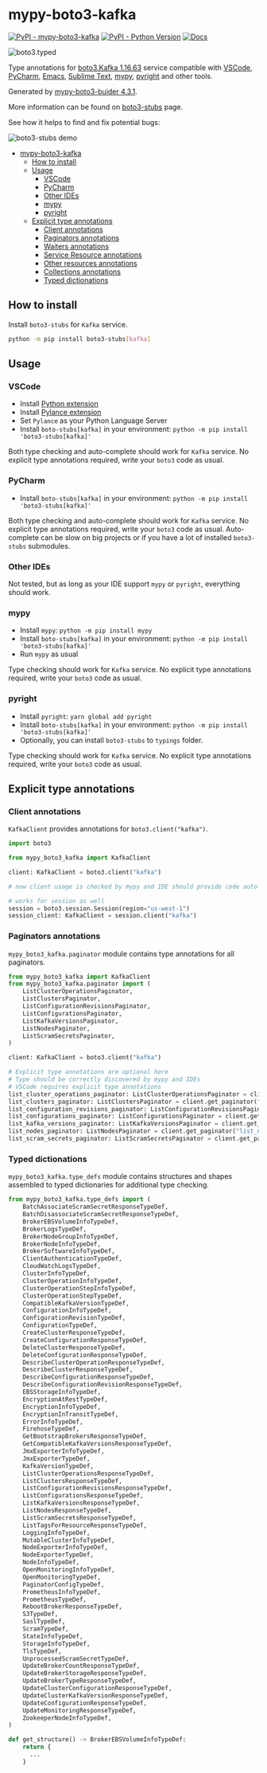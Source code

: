 # mypy-boto3-kafka

[![PyPI - mypy-boto3-kafka](https://img.shields.io/pypi/v/mypy-boto3-kafka.svg?color=blue)](https://pypi.org/project/mypy-boto3-kafka)
[![PyPI - Python Version](https://img.shields.io/pypi/pyversions/mypy-boto3-kafka.svg?color=blue)](https://pypi.org/project/mypy-boto3-kafka)
[![Docs](https://img.shields.io/readthedocs/mypy-boto3-builder.svg?color=blue)](https://mypy-boto3-builder.readthedocs.io/)

![boto3.typed](https://github.com/vemel/mypy_boto3_builder/raw/master/logo.png)

Type annotations for
[boto3.Kafka 1.16.63](https://boto3.amazonaws.com/v1/documentation/api/1.16.63/reference/services/kafka.html#Kafka) service
compatible with
[VSCode](https://code.visualstudio.com/),
[PyCharm](https://www.jetbrains.com/pycharm/),
[Emacs](https://www.gnu.org/software/emacs/),
[Sublime Text](https://www.sublimetext.com/),
[mypy](https://github.com/python/mypy),
[pyright](https://github.com/microsoft/pyright)
and other tools.

Generated by [mypy-boto3-buider 4.3.1](https://github.com/vemel/mypy_boto3_builder).

More information can be found on [boto3-stubs](https://pypi.org/project/boto3-stubs/) page.

See how it helps to find and fix potential bugs:

![boto3-stubs demo](https://github.com/vemel/mypy_boto3_builder/raw/master/demo.gif)

- [mypy-boto3-kafka](#mypy-boto3-kafka)
  - [How to install](#how-to-install)
  - [Usage](#usage)
    - [VSCode](#vscode)
    - [PyCharm](#pycharm)
    - [Other IDEs](#other-ides)
    - [mypy](#mypy)
    - [pyright](#pyright)
  - [Explicit type annotations](#explicit-type-annotations)
    - [Client annotations](#client-annotations)
    - [Paginators annotations](#paginators-annotations)
    - [Waiters annotations](#waiters-annotations)
    - [Service Resource annotations](#service-resource-annotations)
    - [Other resources annotations](#other-resources-annotations)
    - [Collections annotations](#collections-annotations)
    - [Typed dictionations](#typed-dictionations)

## How to install

Install `boto3-stubs` for `Kafka` service.

```bash
python -m pip install boto3-stubs[kafka]
```

## Usage

### VSCode

- Install [Python extension](https://marketplace.visualstudio.com/items?itemName=ms-python.python)
- Install [Pylance extension](https://marketplace.visualstudio.com/items?itemName=ms-python.vscode-pylance)
- Set `Pylance` as your Python Language Server
- Install `boto-stubs[kafka]` in your environment: `python -m pip install 'boto3-stubs[kafka]'`

Both type checking and auto-complete should work for `Kafka` service.
No explicit type annotations required, write your `boto3` code as usual.

### PyCharm

- Install `boto-stubs[kafka]` in your environment: `python -m pip install 'boto3-stubs[kafka]'`

Both type checking and auto-complete should work for `Kafka` service.
No explicit type annotations required, write your `boto3` code as usual.
Auto-complete can be slow on big projects or if you have a lot of installed `boto3-stubs` submodules.

### Other IDEs

Not tested, but as long as your IDE support `mypy` or `pyright`, everything should work.

### mypy

- Install `mypy`: `python -m pip install mypy`
- Install `boto-stubs[kafka]` in your environment: `python -m pip install 'boto3-stubs[kafka]'`
- Run `mypy` as usual

Type checking should work for `Kafka` service.
No explicit type annotations required, write your `boto3` code as usual.

### pyright

- Install `pyright`: `yarn global add pyright`
- Install `boto-stubs[kafka]` in your environment: `python -m pip install 'boto3-stubs[kafka]'`
- Optionally, you can install `boto3-stubs` to `typings` folder.

Type checking should work for `Kafka` service.
No explicit type annotations required, write your `boto3` code as usual.

## Explicit type annotations

### Client annotations

`KafkaClient` provides annotations for `boto3.client("kafka")`.

```python
import boto3

from mypy_boto3_kafka import KafkaClient

client: KafkaClient = boto3.client("kafka")

# now client usage is checked by mypy and IDE should provide code auto-complete

# works for session as well
session = boto3.session.Session(region="us-west-1")
session_client: KafkaClient = session.client("kafka")
```

### Paginators annotations

`mypy_boto3_kafka.paginator` module contains type annotations for all paginators.

```python
from mypy_boto3_kafka import KafkaClient
from mypy_boto3_kafka.paginator import (
    ListClusterOperationsPaginator,
    ListClustersPaginator,
    ListConfigurationRevisionsPaginator,
    ListConfigurationsPaginator,
    ListKafkaVersionsPaginator,
    ListNodesPaginator,
    ListScramSecretsPaginator,
)

client: KafkaClient = boto3.client("kafka")

# Explicit type annotations are optional here
# Type should be correctly discovered by mypy and IDEs
# VSCode requires explicit type annotations
list_cluster_operations_paginator: ListClusterOperationsPaginator = client.get_paginator("list_cluster_operations")
list_clusters_paginator: ListClustersPaginator = client.get_paginator("list_clusters")
list_configuration_revisions_paginator: ListConfigurationRevisionsPaginator = client.get_paginator("list_configuration_revisions")
list_configurations_paginator: ListConfigurationsPaginator = client.get_paginator("list_configurations")
list_kafka_versions_paginator: ListKafkaVersionsPaginator = client.get_paginator("list_kafka_versions")
list_nodes_paginator: ListNodesPaginator = client.get_paginator("list_nodes")
list_scram_secrets_paginator: ListScramSecretsPaginator = client.get_paginator("list_scram_secrets")
```







### Typed dictionations

`mypy_boto3_kafka.type_defs` module contains structures and shapes assembled
to typed dictionaries for additional type checking.

```python
from mypy_boto3_kafka.type_defs import (
    BatchAssociateScramSecretResponseTypeDef,
    BatchDisassociateScramSecretResponseTypeDef,
    BrokerEBSVolumeInfoTypeDef,
    BrokerLogsTypeDef,
    BrokerNodeGroupInfoTypeDef,
    BrokerNodeInfoTypeDef,
    BrokerSoftwareInfoTypeDef,
    ClientAuthenticationTypeDef,
    CloudWatchLogsTypeDef,
    ClusterInfoTypeDef,
    ClusterOperationInfoTypeDef,
    ClusterOperationStepInfoTypeDef,
    ClusterOperationStepTypeDef,
    CompatibleKafkaVersionTypeDef,
    ConfigurationInfoTypeDef,
    ConfigurationRevisionTypeDef,
    ConfigurationTypeDef,
    CreateClusterResponseTypeDef,
    CreateConfigurationResponseTypeDef,
    DeleteClusterResponseTypeDef,
    DeleteConfigurationResponseTypeDef,
    DescribeClusterOperationResponseTypeDef,
    DescribeClusterResponseTypeDef,
    DescribeConfigurationResponseTypeDef,
    DescribeConfigurationRevisionResponseTypeDef,
    EBSStorageInfoTypeDef,
    EncryptionAtRestTypeDef,
    EncryptionInfoTypeDef,
    EncryptionInTransitTypeDef,
    ErrorInfoTypeDef,
    FirehoseTypeDef,
    GetBootstrapBrokersResponseTypeDef,
    GetCompatibleKafkaVersionsResponseTypeDef,
    JmxExporterInfoTypeDef,
    JmxExporterTypeDef,
    KafkaVersionTypeDef,
    ListClusterOperationsResponseTypeDef,
    ListClustersResponseTypeDef,
    ListConfigurationRevisionsResponseTypeDef,
    ListConfigurationsResponseTypeDef,
    ListKafkaVersionsResponseTypeDef,
    ListNodesResponseTypeDef,
    ListScramSecretsResponseTypeDef,
    ListTagsForResourceResponseTypeDef,
    LoggingInfoTypeDef,
    MutableClusterInfoTypeDef,
    NodeExporterInfoTypeDef,
    NodeExporterTypeDef,
    NodeInfoTypeDef,
    OpenMonitoringInfoTypeDef,
    OpenMonitoringTypeDef,
    PaginatorConfigTypeDef,
    PrometheusInfoTypeDef,
    PrometheusTypeDef,
    RebootBrokerResponseTypeDef,
    S3TypeDef,
    SaslTypeDef,
    ScramTypeDef,
    StateInfoTypeDef,
    StorageInfoTypeDef,
    TlsTypeDef,
    UnprocessedScramSecretTypeDef,
    UpdateBrokerCountResponseTypeDef,
    UpdateBrokerStorageResponseTypeDef,
    UpdateBrokerTypeResponseTypeDef,
    UpdateClusterConfigurationResponseTypeDef,
    UpdateClusterKafkaVersionResponseTypeDef,
    UpdateConfigurationResponseTypeDef,
    UpdateMonitoringResponseTypeDef,
    ZookeeperNodeInfoTypeDef,
)

def get_structure() -> BrokerEBSVolumeInfoTypeDef:
    return {
      ...
    }
```
